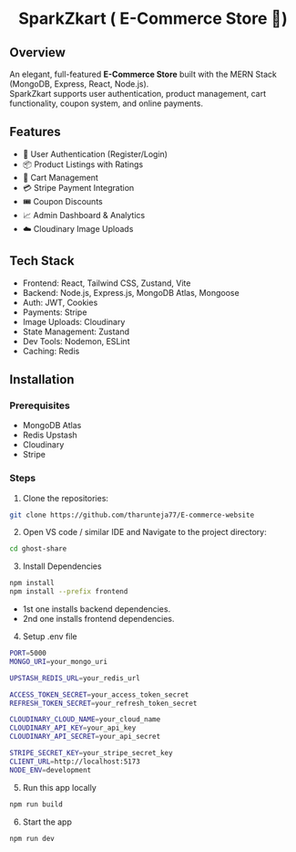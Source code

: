 <h1 align="center"> SparkZkart ( E-Commerce Store 🛒)</h1>


## Overview
An elegant, full-featured **E-Commerce Store** built with the MERN Stack (MongoDB, Express, React, Node.js).  
SparkZkart supports user authentication, product management, cart functionality, coupon system, and online payments.

## Features
- 🛒 User Authentication (Register/Login)
- 📦 Product Listings with Ratings
- 🧺 Cart Management
- 💳 Stripe Payment Integration
- 🎟️ Coupon Discounts
- 📈 Admin Dashboard & Analytics
- ☁️ Cloudinary Image Uploads

## Tech Stack
- Frontend: React, Tailwind CSS, Zustand, Vite
- Backend: Node.js, Express.js, MongoDB Atlas, Mongoose
- Auth: JWT, Cookies
- Payments: Stripe
- Image Uploads: Cloudinary
- State Management: Zustand
- Dev Tools: Nodemon, ESLint
- Caching: Redis

## Installation
### Prerequisites
- MongoDB Atlas
- Redis Upstash
- Cloudinary
- Stripe

### Steps
1. Clone the repositories:
```bash
git clone https://github.com/tharunteja77/E-commerce-website
```
2. Open VS code / similar IDE and Navigate to the project directory:
```bash
cd ghost-share
```
3. Install Dependencies
```bash
npm install
npm install --prefix frontend
```
- 1st one installs backend dependencies.
- 2nd one installs frontend dependencies.
4. Setup .env file

```bash
PORT=5000
MONGO_URI=your_mongo_uri

UPSTASH_REDIS_URL=your_redis_url

ACCESS_TOKEN_SECRET=your_access_token_secret
REFRESH_TOKEN_SECRET=your_refresh_token_secret

CLOUDINARY_CLOUD_NAME=your_cloud_name
CLOUDINARY_API_KEY=your_api_key
CLOUDINARY_API_SECRET=your_api_secret

STRIPE_SECRET_KEY=your_stripe_secret_key
CLIENT_URL=http://localhost:5173
NODE_ENV=development
```

5. Run this app locally

```bash
npm run build
```

6. Start the app

```bash
npm run dev
```
